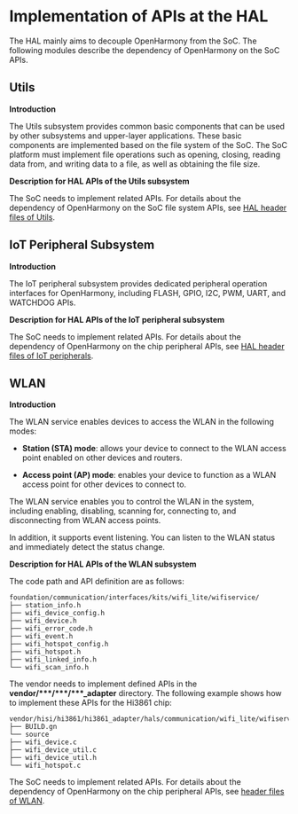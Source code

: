 # Implementation of APIs at the HAL<a name="EN-US_TOPIC_0000001199722623"></a>

The HAL mainly aims to decouple OpenHarmony from the SoC. The following modules describe the dependency of OpenHarmony on the SoC APIs.

## Utils<a name="section1394788286"></a>

**Introduction**

The Utils subsystem provides common basic components that can be used by other subsystems and upper-layer applications. These basic components are implemented based on the file system of the SoC. The SoC platform must implement file operations such as opening, closing, reading data from, and writing data to a file, as well as obtaining the file size.

**Description for HAL APIs of the Utils subsystem**

The SoC needs to implement related APIs. For details about the dependency of OpenHarmony on the SoC file system APIs, see  [HAL header files of Utils](https://gitee.com/openharmony/utils_native_lite/tree/master/hals/file).

## IoT Peripheral Subsystem<a name="section958113200811"></a>

**Introduction**

The IoT peripheral subsystem provides dedicated peripheral operation interfaces for OpenHarmony, including FLASH, GPIO, I2C, PWM, UART, and WATCHDOG APIs.

**Description for HAL APIs of the IoT peripheral subsystem**

The SoC needs to implement related APIs. For details about the dependency of OpenHarmony on the chip peripheral APIs, see  [HAL header files of IoT peripherals](https://gitee.com/openharmony/iothardware_peripheral/tree/master/interfaces/inner_api).

## WLAN<a name="section1331917210911"></a>

**Introduction**

The WLAN service enables devices to access the WLAN in the following modes:

-   **Station \(STA\) mode**: allows your device to connect to the WLAN access point enabled on other devices and routers.

-   **Access point \(AP\) mode**: enables your device to function as a WLAN access point for other devices to connect to.


The WLAN service enables you to control the WLAN in the system, including enabling, disabling, scanning for, connecting to, and disconnecting from WLAN access points.

In addition, it supports event listening. You can listen to the WLAN status and immediately detect the status change.

**Description for HAL APIs of the WLAN subsystem**

The code path and API definition are as follows:

```
foundation/communication/interfaces/kits/wifi_lite/wifiservice/
├── station_info.h
├── wifi_device_config.h
├── wifi_device.h
├── wifi_error_code.h
├── wifi_event.h
├── wifi_hotspot_config.h
├── wifi_hotspot.h
├── wifi_linked_info.h
└── wifi_scan_info.h
```

The vendor needs to implement defined APIs in the  **vendor/\*\*\*/\*\*\*/\*\*\*\_adapter**  directory. The following example shows how to implement these APIs for the Hi3861 chip:

```
vendor/hisi/hi3861/hi3861_adapter/hals/communication/wifi_lite/wifiservice/
├── BUILD.gn
└── source
├── wifi_device.c
├── wifi_device_util.c
├── wifi_device_util.h
└── wifi_hotspot.c
```

The SoC needs to implement related APIs. For details about the dependency of OpenHarmony on the chip peripheral APIs, see  [header files of WLAN](https://gitee.com/openharmony/communication_wifi_lite/tree/master/interfaces/wifiservice).

